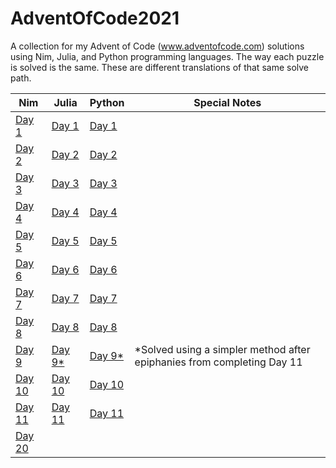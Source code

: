 # AdventOfCode2021
A collection for my Advent of Code (www.adventofcode.com) solutions using Nim, Julia, and Python programming languages. The way each puzzle is solved is the same. These are different translations of that same solve path.

| Nim | Julia | Python | Special Notes |
| --- | ----- | ------ | ------------- |
| [Day 1](https://github.com/genius487/AdventOfCode2021/blob/main/day01/n21d01.nim) | [Day 1](https://github.com/genius487/AdventOfCode2021/blob/main/day01/j21d01.jl) | [Day 1](https://github.com/genius487/AdventOfCode2021/blob/main/day01/p21d01.py) |
| [Day 2](https://github.com/genius487/AdventOfCode2021/blob/main/day02/n21d02.nim) | [Day 2](https://github.com/genius487/AdventOfCode2021/blob/main/day02/j21d02.jl) | [Day 2](https://github.com/genius487/AdventOfCode2021/blob/main/day02/p21d02.py) |
| [Day 3](https://github.com/genius487/AdventOfCode2021/blob/main/day03/n21d03.nim) | [Day 3](https://github.com/genius487/AdventOfCode2021/blob/main/day03/j21d03.jl) | [Day 3](https://github.com/genius487/AdventOfCode2021/blob/main/day03/p21d03.py) |
| [Day 4](https://github.com/genius487/AdventOfCode2021/blob/main/day04/n21d04.nim) | [Day 4](https://github.com/genius487/AdventOfCode2021/blob/main/day04/j21d04.jl) | [Day 4](https://github.com/genius487/AdventOfCode2021/blob/main/day04/p21d04.py) |
| [Day 5](https://github.com/genius487/AdventOfCode2021/blob/main/day05/n21d05.nim) | [Day 5](https://github.com/genius487/AdventOfCode2021/blob/main/day05/j21d05.jl) | [Day 5](https://github.com/genius487/AdventOfCode2021/blob/main/day05/p21d05.py) |
| [Day 6](https://github.com/genius487/AdventOfCode2021/blob/main/day06/n21d06.nim) | [Day 6](https://github.com/genius487/AdventOfCode2021/blob/main/day06/j21d06.jl) | [Day 6](https://github.com/genius487/AdventOfCode2021/blob/main/day06/p21d06.py) |
| [Day 7](https://github.com/genius487/AdventOfCode2021/blob/main/day07/n21d07.nim) | [Day 7](https://github.com/genius487/AdventOfCode2021/blob/main/day07/j21d07.jl) | [Day 7](https://github.com/genius487/AdventOfCode2021/blob/main/day07/p21d07.py) |
| [Day 8](https://github.com/genius487/AdventOfCode2021/blob/main/day08/n21d08.nim) | [Day 8](https://github.com/genius487/AdventOfCode2021/blob/main/day08/j21d08.jl) | [Day 8](https://github.com/genius487/AdventOfCode2021/blob/main/day08/p21d08.py) |
| [Day 9](https://github.com/genius487/AdventOfCode2021/blob/main/day09/n21d09.nim) | [Day 9*](https://github.com/genius487/AdventOfCode2021/blob/main/day09/j21d09.jl) | [Day 9*](https://github.com/genius487/AdventOfCode2021/blob/main/day09/p21d09.py) | *Solved using a simpler method after epiphanies from completing Day 11 |
| [Day 10](https://github.com/genius487/AdventOfCode2021/blob/main/day10/n21d10.nim) | [Day 10](https://github.com/genius487/AdventOfCode2021/blob/main/day10/j21d10.jl) | [Day 10](https://github.com/genius487/AdventOfCode2021/blob/main/day10/p21d10.py) |
| [Day 11](https://github.com/genius487/AdventOfCode2021/blob/main/day11/n21d11.nim) | [Day 11](https://github.com/genius487/AdventOfCode2021/blob/main/day11/j21d11.jl) | [Day 11](https://github.com/genius487/AdventOfCode2021/blob/main/day11/p21d11.py) |
| [Day 20](https://github.com/genius487/AdventOfCode2021/blob/main/day20/n21d20.nim) | 
